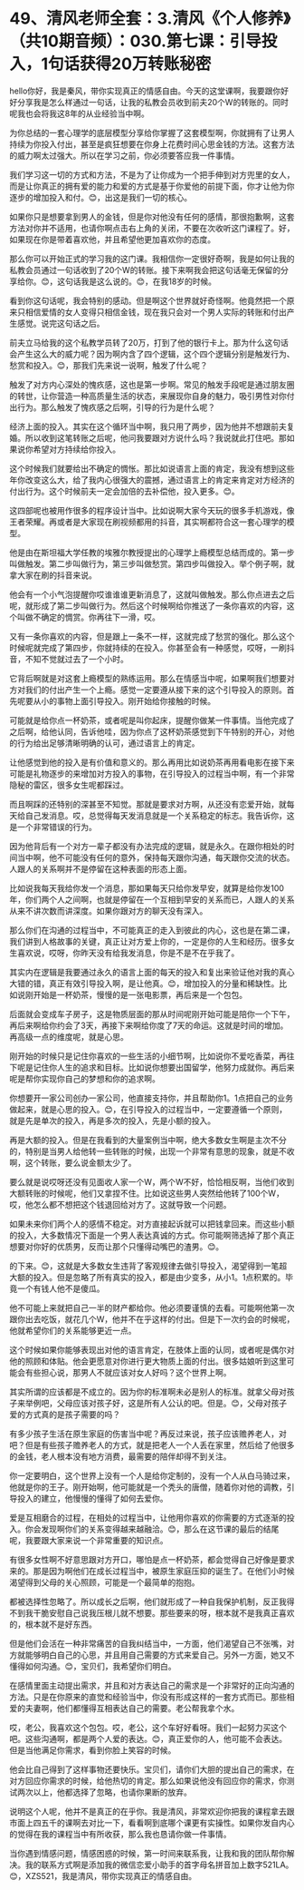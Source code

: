 # 49、清风老师全套：3.清风《个人修养》（共10期音频）：030.第七课：引导投入，1句话获得20万转账秘密

hello你好，我是秦风，带你实现真正的情感自由。今天的这堂课啊，我要跟你好好分享我是怎么样通过一句话，让我的私教会员收到前夫20个W的转账的。同时呢我也会将我这8年的从业经验当中啊。

为你总结的一套心理学的底层模型分享给你掌握了这套模型啊，你就拥有了让男人持续为你投入付出，甚至是疯狂想要在你身上花费时间心思金钱的方法。这套方法的威力啊太过强大。所以在学习之前，你必须要答应我一件事情。

我们学习这一切的方式和方法，不是为了让你成为一个把手伸到对方兜里的女人，而是让你真正的拥有爱的能力和爱的方式是基于你爱他的前提下面，你才让他为你逐步的增加投入和付。😊，出这是我们一切的核心。

如果你只是想要拿到男人的金钱，但是你对他没有任何的感情，那很抱歉啊，这套方法对你并不适用，也请你啊点击右上角的关闭，不要在次收听这门课程了。好，如果现在你是带着喜欢他，并且希望他更加喜欢你的态度。

那么你可以开始正式的学习我的这门课。我相信你一定很好奇啊，我是如何让我的私教会员通过一句话收到了20个W的转账。接下来啊我会把这句话毫无保留的分享给你。😊，这句话我是这么说的。😊，在我18岁的时候。

看到你这句话呢，我会特别的感动。但是啊这个世界就好奇怪啊。他竟然把一个原来只相信爱情的女人变得只相信金钱，现在我只会对一个男人实际的转账和付出产生感觉。说完这句话之后。

前夫立马给我的这个私教学员转了20万，打到了他的银行卡上。那为什么这句话会产生这么大的威力呢？因为啊内含了四个逻辑，这个四个逻辑分别是触发行为、愁赏和投入。😊，那我们先来说一说啊，触发了什么呢？

触发了对方内心深处的愧疚感，这也是第一步啊。常见的触发手段呢是通过朋友圈的转世，让你营造一种高质量生活的状态，来展现你自身的魅力，吸引男性对你付出行为。那么触发了愧疚感之后啊，引导的行为是什么呢？

经济上面的投入。其实在这个循环当中啊，我只用了两步，因为他并不想跟前夫复婚。所以收到这笔转账之后呢，他问我要跟对方说什么吗？我说就此打住吧。那如果说你希望对方持续给你投入。

这个时候我们就要给出不确定的惆怅。那比如说语言上面的肯定，我没有想到这些年你改变这么大，给了我内心很强大的震撼，通过语言上的肯定来肯定对方经济的付出行为。这个时候前夫一定会加倍的去补偿他，投入更多。😊。

这四部呢也被用作很多的程序设计当中。比如说啊大家今天玩的很多手机游戏，像王者荣耀。再或者是大家现在刷视频都用的抖音，其实啊都符合这一套心理学的模型。

他是由在斯坦福大学任教的埃雅尔教授提出的心理学上瘾模型总结而成的。第一步叫做触发。第二步叫做行为，第三步叫做愁赏。第四步叫做投入。举个例子啊，就拿大家在刷的抖音来说。

他会有一个小气泡提醒你哎谁谁谁更新消息了，这就叫做触发。那么你点进去之后呢，就形成了第二步叫做行为。然后这个时候啊给你推送了一条你喜欢的内容，这个叫做不确定的惆赏。你再往下一滑，哎。

又有一条你喜欢的内容，但是跟上一条不一样，这就完成了愁赏的强化。那么这个时候呢就完成了第四步，你就持续的在投入。你甚至会有一种感觉，哎呀，一刷抖音，不知不觉就过去了一个小时。

它背后啊就是对这套上瘾模型的熟练运用。那么在情感当中呢，如果啊我们想要对方对我们的付出产生一个上瘾。感觉一定要遵从接下来的这个引导投入的原则。首先呢要从小的事物上面引导投入。刚开始给你接触的时候。

可能就是给你点一杯奶茶，或者呢是叫你起床，提醒你做某一件事情。当他完成了之后啊，给他认同，告诉他哇，因为你点了这杯奶茶感觉到下午特别的开心，对他的行为给出足够清晰明确的认可，通过语言上的肯定。

让他感觉到他的投入是有价值和意义的。那么再用比如说奶茶再用看电影在接下来可能是礼物逐步的来增加对方投入的事物，在引导投入的过程当中啊，有一个非常隐秘的雷区，很多女生呢都踩过。

而且啊踩的还特别的深甚至不知觉。那就是要求对方啊，从还没有恋爱开始，就每天给自己发消息。哎，总觉得每天发消息就是一个关系稳定的标志。我告诉你，这是一个非常错误的行为。

因为他背后有一个对方一辈子都没有办法完成的逻辑，就是永久。在跟你相处的时间当中啊，他不可能没有任何的意外，保持每天跟你沟通，每天跟你交流的状态。人跟人的关系啊并不是停留在这种表面的形态上面。

比如说我每天我给你发一个消息，那如果每天只给你发早安，就算是给你发100年，你们两个人之间啊，也就是停留在一个互相到早安的关系而已，人跟人的关系从来不讲次数而讲深度。如果你跟对方的聊天没有深入。

那么你们在沟通的过程当中，不可能真正的走入到彼此的内心，这也是在第二课，我们讲到人格故事的关键，真正让对方爱上你的，一定是你的人生和经历。很多女生喜欢说，哎呀，你昨天没有给我发消息，你是不是不在乎我了。

其实内在逻辑是我要通过永久的语言上面的每天的投入和复出来验证他对我的真心大错的错，真正有效引导投入啊，是让他真。😊，增加投入的分量和稀缺性。比如说刚开始是一杯奶茶，慢慢的是一张电影票，再后来是一个包包。

后面就会变成车子房子，这是物质层面的那从时间呢刚开始可能是陪你一个下午，再后来啊给你约会了3天，再接下来啊给你度了7天的命运。这就是时间的增加。再高级一点的维度呢，就是心思。

刚开始的时候只是记住你喜欢的一些生活的小细节啊，比如说你不爱吃香菜，再往下呢是记住你人生的追求和目标。比如说你想要出国留学，他努力成就你。再后来呢是帮你实现你自己的梦想和你的追求啊。

你想要开一家公司创办一家公司，他直接支持你，并且帮助你1。1点把自己的业务做起来，就是心思的投入。😊，在引导投入的过程当中，一定要遵循一个原则，就是先是单次的投入，再是多次的投入，先是小额的投入。

再是大额的投入。但是在我看到的大量案例当中啊，绝大多数女生啊是主次不分的，特别是当男人给他转一些转账的时候，出现一个非常有意思的现象，就是不收啊，这个转账，要么说金额太少了。

要么就是说哎呀还没有见面收人家一个W，两个W不好，恰恰相反啊，当他们收到大额转账的时候呢，他们又拿捏不住。比如说这些男人突然给他转了100个W，哎，他怎么都不想把这个钱退回给对方了。这就导致一个问题。

如果未来你们两个人的感情不稳定。对方直接起诉就可以把钱拿回来。而这些小额的投入，大多数情况下面是一个男人表达真诚的方式。你可能啊筛选掉了那个真正想要对你好的优质男，反而让那个只懂得动嘴巴的渣男。😊。

的下来。😊，这就是大多数女生违背了客观规律去做引导投入，渴望得到一笔超大额的投入。但是忽略了所有真实的投入，都是由少变多，从小1。1点积累的。毕竟一个有钱人他不是傻瓜。

他不可能上来就把自己一半的财产都给你。他必须要谨慎的去看。可能啊他第一次跟你出去吃饭，就花几个W，他并不在乎这样的付出。但是下一次约会的时候呢，他就希望你们的关系能够更近一点。

这个时候如果你能够表现出对他的语言肯定，在肢体上面的认同，或者呢是偶尔对他的照顾和体贴。他会更愿意对你进行更大物质上面的付出。很多姑娘听到这里可能会有些担心说，那男人不就应该对女人好吗？这个世界上啊。

其实所谓的应该都是不成立的。因为你的标准啊未必是别人的标准。就拿父母对孩子来举例吧，父母应该对孩子好，这是所有人公认的吧。但是。😊，父母对孩子爱的方式真的是孩子需要的吗？

有多少孩子生活在原生家庭的伤害当中呢？再反过来说，孩子应该赡养老人，对吧？但是有些孩子赡养老人的方式，就是把老人一个人丢在家里，然后给了他很多的金钱，老人根本没有地方消费，最需要的陪伴却得不到关注。

你一定要明白，这个世界上没有一个人是给你定制的，没有一个人从白马骑过来，他就是你的王子。刚开始啊，他可能就是一个秃头的唐僧，随着你对他的调教，引导投入的建立，他慢慢的懂得了如何去爱你。

爱是互相磨合的过程，在相处的过程当中，让他用你喜欢的你需要的方式逐渐的投入。你会发现啊你们的关系变得越来越融洽。😊，那么在这节课的最后的结尾呢，我要跟大家来说一个非常重要的知识点。

有很多女性啊不好意思跟对方开口，哪怕是点一杯奶茶，都会觉得自己好像是要求来的。那是因为啊他们在成长过程当中，被原生家庭压抑的诞生了。在他们小时候渴望得到父母的关心照顾，可能是一个最简单的抱抱。

都被选择性忽略了。所以成长之后啊，他们就形成了一种自我保护机制，反正我得不到我干脆安慰自己说我压根儿就不想要。那些要来的呀，根本就不是我真正喜欢的，根本就不是好东西。

但是他们会活在一种非常痛苦的自我纠结当中，一方面，他们渴望自己不张嘴，对方就能够明白自己的心思，并且用自己需要的方式来爱自己。另外一方面，她又不懂得如何沟通。😊，宝贝们，我希望你们明白。

在感情里面主动提出需求，并且和对方表达自己的需求是一个非常好的正向沟通的方法。只是在你原来的直觉和经验当中，你没有形成这样的一套方式而已。那些相爱的夫妻啊，他们都懂得互相表达自己的需要。老公帮我拿个水。

哎，老公，我喜欢这个包包。哎，老公，这个车好好看呀。我们一起努力买这个吧。这些沟通啊，都是两个人爱的表达。😊，真正爱你的人，他可能不会表达。但是当他满足你需求，看到你脸上笑容的时候。

他会比自己得到了这样事物还要快乐。宝贝们，请你们大胆的提出自己的需求，在对方回应你需求的时候，给他热切的肯定。那么如果说他没有回应你的需求，你测试两次以上，他都选择了忽略，也请你果断的放弃。

说明这个人呢，他并不是真正的在乎你。我是清风，非常欢迎你把我的课程拿去跟市面上四五千的课啊去对比一下，看看啊到底哪个课更有实操性。如果你发自内心的觉得在我的课程当中有所收获，那么我也恳请你做一件事情。

当你遇到情感问题，情感困惑的时候，第一时间来联系我，让我和我的团队帮你解决。我的联系方式啊是添加我的微信恋爱小助手的首字母名拼音加上数字521LA。😊，XZS521，我是清风，带你实现真正的情感自由。


